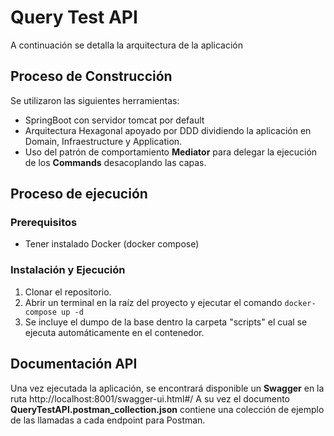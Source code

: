 # Query Test API

A continuación se detalla la arquitectura de la aplicación

## Proceso de Construcción

Se utilizaron las siguientes herramientas:

 - SpringBoot con servidor tomcat por default
 - Arquitectura Hexagonal apoyado por DDD dividiendo la aplicación en Domain, Infraestructure y Application.
 - Uso del patrón de comportamiento **Mediator** para delegar la ejecución de los **Commands** desacoplando las capas.

## Proceso de ejecución
### Prerequisitos

 - Tener instalado Docker (docker compose)

### Instalación y Ejecución
 1. Clonar el repositorio.
 2. Abrir un terminal en la raíz del proyecto y ejecutar el comando `docker-compose up -d`
 3. Se incluye el dumpo de la base dentro la carpeta "scripts" el cual se ejecuta automáticamente en el contenedor.


## Documentación API
Una vez ejecutada la aplicación, se encontrará disponible un **Swagger** en la ruta http://localhost:8001/swagger-ui.html#/
A su vez el documento **QueryTestAPI.postman_collection.json** contiene una colección de ejemplo de las llamadas a cada endpoint para Postman. 
